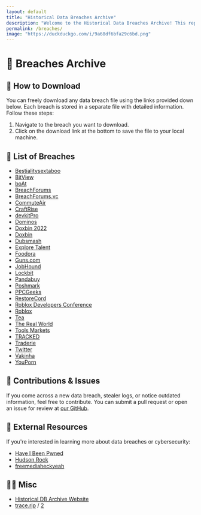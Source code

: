 ```yaml
---
layout: default
title: "Historical Data Breaches Archive"
description: "Welcome to the Historical Data Breaches Archive! This repository contains a comprehensive and ever-growing collection of data breaches throughout history. All the breaches stored here are publicly available and can be freely downloaded for research, analysis, or educational purposes."
permalink: /breaches/
image: "https://duckduckgo.com/i/9a68df6bfa29c6bd.png"
---
```


# 📂 Breaches Archive

## 🚀 How to Download

You can freely download any data breach file using the links provided down below. Each breach is stored in a separate file with detailed information. Follow these steps:

1. Navigate to the breach you want to download.
2. Click on the download link at the bottom to save the file to your local machine.

## 📂 List of Breaches

- [Bestialitysextaboo](./Bestialitysextaboo.md)
- [BitView](./BitView.md)
- [boAt](./boAt.md)
- [BreachForums](./BreachForums.md)
- [BreachForums.vc](./BreachForums.vc.md)
- [CommuteAir](./CommuteAir.md)
- [CraftRise](./CraftRise.md)
- [devkitPro](./devkitPro.md)
- [Dominos](./Dominos.md)
- [Doxbin 2022](./Doxbin-2022.md)
- [Doxbin](./Doxbin.md)
- [Dubsmash](./Dubsmash.md)
- [Explore Talent](./Explore-Talent.md)
- [Foodora](./Foodora.md)
- [Guns.com](./Guns.com.md)
- [JobHound](./JobHound.md)
- [Lockbit](./Lockbit.md)
- [Pandabuy](./Pandabuy.md)
- [Poshmark](./Poshmark.md)
- [PPCGeeks](./PPCGeeks.md)
- [RestoreCord](./RestoreCord.md)
- [Roblox Developers Conference](./Roblox-Developers-Conference.md)
- [Roblox](./Roblox.md)
- [Tea](./Tea.md)
- [The Real World](./The-Real-World.md)
- [Tools Markets](./tools-markets.md)
- [TRACKED](./Tracked.md)
- [Traderie](./Traderie.md)
- [Twitter](./Twitter.md)
- [Vakinha](./Vakinha.md)
- [YouPorn](./YouPorn.md)

## 🔧 Contributions & Issues

If you come across a new data breach, stealer logs, or notice outdated information, feel free to contribute. You can submit a pull request or open an issue for review at [our GitHub](https://redirect.trace.rip/?url=https://github.com/YoureIronic/Historical-Data-Breaches-Archive).

## 🔗 External Resources

If you're interested in learning more about data breaches or cybersecurity:
- [Have I Been Pwned](https://redirect.trace.rip/?url=https://haveibeenpwned.com)
- [Hudson Rock](https://redirect.trace.rip/?url=https://www.hudsonrock.com/threat-intelligence-cybercrime-tools)
- [freemediaheckyeah](https://redirect.trace.rip/?url=https://fmhy.net)

## 🤷‍♀️ Misc

- [Historical DB Archive Website](https://archive.trace.rip)
- [trace.rip](https://trace.rip) / [2](https://searchub.vip)